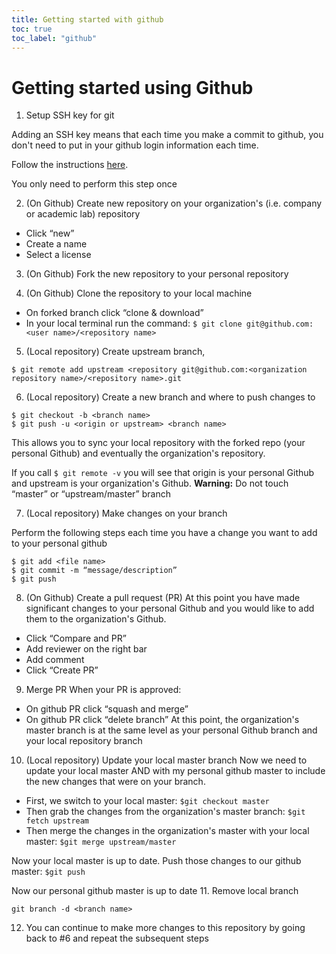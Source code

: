 ```yaml
---
title: Getting started with github
toc: true
toc_label: "github"
---
```


# Getting started using Github

1. Setup SSH key for git

Adding an SSH key means that each time you make a commit to github, you don't need to put in your github login information each time.

Follow the instructions [here](https://help.github.com/articles/generating-a-new-ssh-key-and-adding-it-to-the-ssh-agent/).

You only need to perform this step once

2. (On Github) Create new repository on your organization's (i.e. company or academic lab) repository
* Click “new”
* Create a name
* Select a license

3. (On Github) Fork the new repository to your personal repository

4. (On Github) Clone the repository to your local machine
* On forked branch click “clone & download”
* In your local terminal run the command:
`$ git clone git@github.com:<user name>/<repository name>`

5. (Local repository) Create upstream branch,
```
$ git remote add upstream <repository git@github.com:<organization repository name>/<repository name>.git
```

6. (Local repository) Create a new branch and where to push changes to
```
$ git checkout -b <branch name>
$ git push -u <origin or upstream> <branch name>
```
This allows you to sync your local repository with the forked repo (your personal Github) and eventually the organization's repository. 

If you call `$ git remote -v` you will see that origin is your personal Github and upstream is your organization's Github.
**Warning:** Do not touch “master” or “upstream/master” branch

7. (Local repository) Make changes on your branch

Perform the following steps each time you have a change you want to add to your personal github
```
$ git add <file name>
$ git commit -m “message/description”
$ git push
```

8. (On Github) Create a pull request (PR)
At this point you have made significant changes to your personal Github and you would like to add them to the organization's Github.
* Click “Compare and PR”
* Add reviewer on the right bar
* Add comment
* Click “Create PR”

9. Merge PR
When your PR is approved:
* On github PR click “squash and merge”
* On github PR click “delete branch”
At this point, the organization's master branch is at the same level as your personal Github branch and your local repository branch

10. (Local repository) Update your local master branch
Now we need to update your local master AND with my personal github master to include the new changes that were on your branch.

* First, we switch to your local master: `$git checkout master`
* Then grab the changes from the organization's master branch: `$git fetch upstream` 
* Then merge the changes in the organization's master with your local master: `$git merge upstream/master`

Now your local master is up to date.
Push those changes to our github master: `$git push`

Now our personal github master is up to date
11. Remove local branch
```
git branch -d <branch name>
```

12. You can continue to make more changes to this repository by going back to #6 and repeat the subsequent steps
